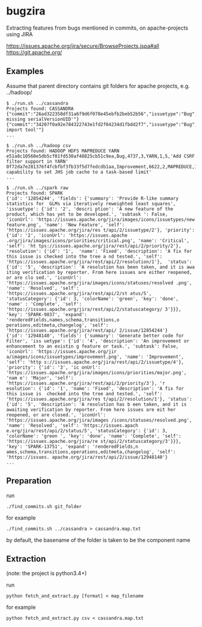 # bugzira
Extracting features from bugs mentioned in commits, on apache-projects using JIRA

https://issues.apache.org/jira/secure/BrowseProjects.jspa#all
https://git.apache.org/

## Examples
Assume that parent directory contains git folders for apache projects, e.g. ../hadoop/

    $ ./run.sh ../cassandra 
    Projects found: CASSANDRA
    {"commit":"26ad322358df31a6f9d6f078e45ebfb2beb52b56","issuetype":"Bug","key":"1686","priority":"4","project":"CASSANDRA","resolution":"1","status":"5","summary":"'o.a.c.dht.AbstractBounds missing serialVersionUID'"}
    {"commit":"34207f0a92e784322743e1fd2f04234d1fbdd2f7","issuetype":"Bug","key":"499","priority":"4","project":"CASSANDRA","resolution":"1","status":"5","summary":"'SSTable import tool'"}
    ...

    $ ./run.sh ../hadoop csv
    Projects found: HADOOP HDFS MAPREDUCE YARN
    e51a8c10560e5db5cf01fd530af48825cb51c9ea,Bug,4737,3,YARN,1,5,'Add CSRF filter support in YARN'
    0f72da7e281376f4fcbfbf3fb33f5d7fedcdb1aa,Improvement,6622,2,MAPREDUCE,1,5,'Add capability to set JHS job cache to a task-based limit'
    ...
    
    $ ./run.sh ../spark raw
    Projects found: SPARK
    {'id': '12854244', 'fields': {'summary': 'Provide R-like summary statistics for  GLMs via iteratively reweighted least squares', 'issuetype': {'id': '2', 'descri ption': 'A new feature of the product, which has yet to be developed.', 'subtask ': False, 'iconUrl': 'https://issues.apache.org/jira/images/icons/issuetypes/new feature.png', 'name': 'New Feature', 'self': 'https://issues.apache.org/jira/res t/api/2/issuetype/2'}, 'priority': {'id': '2', 'iconUrl': 'https://issues.apache .org/jira/images/icons/priorities/critical.png', 'name': 'Critical', 'self': 'ht tps://issues.apache.org/jira/rest/api/2/priority/2'}, 'resolution': {'id': '1',  'name': 'Fixed', 'description': 'A fix for this issue is checked into the tree a nd tested.', 'self': 'https://issues.apache.org/jira/rest/api/2/resolution/1'},  'status': {'id': '5', 'description': 'A resolution has been taken, and it is awa iting verification by reporter. From here issues are either reopened, or are clo sed.', 'iconUrl': 'https://issues.apache.org/jira/images/icons/statuses/resolved .png', 'name': 'Resolved', 'self': 'https://issues.apache.org/jira/rest/api/2/st atus/5', 'statusCategory': {'id': 3, 'colorName': 'green', 'key': 'done', 'name' : 'Complete', 'self': 'https://issues.apache.org/jira/rest/api/2/statuscategory/ 3'}}}, 'key': 'SPARK-9837', 'expand': 'renderedFields,names,schema,transitions,o perations,editmeta,changelog', 'self': 'https://issues.apache.org/jira/rest/api/ 2/issue/12854244'}
    {'id': '12948140', 'fields': {'summary': 'Generate better code for Filter', 'iss uetype': {'id': '4', 'description': 'An improvement or enhancement to an existin g feature or task.', 'subtask': False, 'iconUrl': 'https://issues.apache.org/jir a/images/icons/issuetypes/improvement.png', 'name': 'Improvement', 'self': 'http s://issues.apache.org/jira/rest/api/2/issuetype/4'}, 'priority': {'id': '3', 'ic onUrl': 'https://issues.apache.org/jira/images/icons/priorities/major.png', 'nam e': 'Major', 'self': 'https://issues.apache.org/jira/rest/api/2/priority/3'}, 'r esolution': {'id': '1', 'name': 'Fixed', 'description': 'A fix for this issue is  checked into the tree and tested.', 'self': 'https://issues.apache.org/jira/res t/api/2/resolution/1'}, 'status': {'id': '5', 'description': 'A resolution has b een taken, and it is awaiting verification by reporter. From here issues are eit her reopened, or are closed.', 'iconUrl': 'https://issues.apache.org/jira/images /icons/statuses/resolved.png', 'name': 'Resolved', 'self': 'https://issues.apach e.org/jira/rest/api/2/status/5', 'statusCategory': {'id': 3, 'colorName': 'green ', 'key': 'done', 'name': 'Complete', 'self': 'https://issues.apache.org/jira/re st/api/2/statuscategory/3'}}}, 'key': 'SPARK-13751', 'expand': 'renderedFields,n ames,schema,transitions,operations,editmeta,changelog', 'self': 'https://issues. apache.org/jira/rest/api/2/issue/12948140'}
    ...

## Preparation
run

    ./find_commits.sh git_folder
for example

    ./find_commits.sh ../cassandra > cassandra.map.txt
by default, the basename of the folder is taken to be the component name

## Extraction
(note: the project is python3.4+)

run 

    python fetch_and_extract.py [format] < map_filename

for example

    python fetch_and_extract.py csv < cassandra.map.txt
